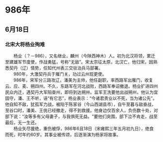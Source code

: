 # 986年
## 6月18日
### 北宋大将杨业殉难
　　杨业（？－986），又名继业，麟州（今陕西神木）人。初为北汉将领，累迁至建雄军节度使，作战勇猛，号称“无敌”。宋太宗征太原，北汉亡，他归宋，因熟悉契丹（辽）情势，任知代州表三交驻泊兵马部署。<br>　　980年，大激契丹兵于雁门关，功过云州现更使。<br>　　986年，宋军分三路攻辽，潘美为主帅，他任副职，率西路军出雁门，收复云、应、麦、朔四州。不久，东路军在河北战败，西路军奉诏撤退。杨业扩进四州民众内迁，遇契丹大军陷查州，即将到达朔卅。监军王洗要他出战朔州，他认为宜固守，潘、王不听，诬“有它志”，杨业表示：“今诸君责业以不死，当为诸公先”。他自知不敌，犹孤军力战，被陷于陈家谷（今山西湖县市），自午至暮与敌奋战，至谷口时，潘美、王佻已经撤走，得不到救援。他身边仅百余人，负伤数十处，对部下说：“汝等多有父母妻子，与我俱死无益。"要他们突围，部下泣不肯走，战至最后，无一生还。<br>　　杨业矢尽援绝，重伤被俘，986年6且18日（宋雍熙三年五月初九日），绝食而死，时年约60岁。其事业被传颂，后逐渐演为杨家将故事。
<comment/>